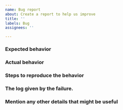 ```yaml
---
name: Bug report
about: Create a report to help us improve
title: ''
labels: Bug
assignees: ''

---
```


### Expected behavior
<!-- Describe the expected behavior -->

### Actual behavior
<!-- Describe the current behavior -->

### Steps to reproduce the behavior
<!-- Simple steps to reproduce this bug -->

### The log given by the failure.
<!-- Normally this includes a stack trace and some more information -->

### Mention any other details that might be useful
<!-- Give any information that might be useful -->
